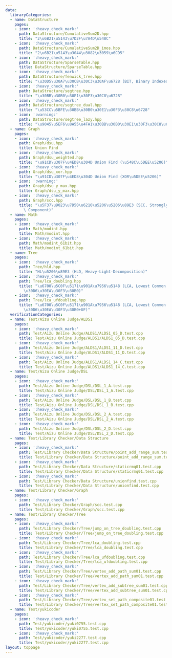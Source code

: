 ```yaml
---
data:
  libraryCategories:
  - name: DataStructure
    pages:
    - icon: ':heavy_check_mark:'
      path: DataStructure/CumulativeSum2D.hpp
      title: "2\u6B21\u5143\u7D2F\u7A4D\u548C"
    - icon: ':heavy_check_mark:'
      path: DataStructure/CumulativeSum2D_imos.hpp
      title: "2\u6B21\u5143\u3044\u3082\u3059\u6CD5"
    - icon: ':heavy_check_mark:'
      path: DataStructure/SparseTable.hpp
      title: DataStructure/SparseTable.hpp
    - icon: ':heavy_check_mark:'
      path: DataStructure/fenwick_tree.hpp
      title: "\u30D5\u30A7\u30CB\u30C3\u30AF\u6728 (BIT, Binary Indexed Tree)"
    - icon: ':heavy_check_mark:'
      path: DataStructure/segtree.hpp
      title: "\u30BB\u30B0\u30E1\u30F3\u30C8\u6728"
    - icon: ':heavy_check_mark:'
      path: DataStructure/segtree_dual.hpp
      title: "\u53CC\u5BFE\u30BB\u30B0\u30E1\u30F3\u30C8\u6728"
    - icon: ':warning:'
      path: DataStructure/segtree_lazy.hpp
      title: "\u9045\u5EF6\u8A55\u4FA1\u30BB\u30B0\u30E1\u30F3\u30C8\u6728"
  - name: Graph
    pages:
    - icon: ':heavy_check_mark:'
      path: Graph/dsu.hpp
      title: Union Find
    - icon: ':heavy_check_mark:'
      path: Graph/dsu_weighted.hpp
      title: "\u91CD\u307F\u4ED8\u304D Union Find (\u548C\u5DEE\u5206)"
    - icon: ':heavy_check_mark:'
      path: Graph/dsu_xor.hpp
      title: "\u91CD\u307F\u4ED8\u304D Union Find (XOR\u5DEE\u5206)"
    - icon: ':warning:'
      path: Graph/dsu_y_max.hpp
      title: Graph/dsu_y_max.hpp
    - icon: ':heavy_check_mark:'
      path: Graph/scc.hpp
      title: "\u5F37\u9023\u7D50\u6210\u5206\u5206\u89E3 (SCC, Strongly Connected\
        \ Component)"
  - name: Math
    pages:
    - icon: ':heavy_check_mark:'
      path: Math/modint.hpp
      title: Math/modint.hpp
    - icon: ':heavy_check_mark:'
      path: Math/modint_61bit.hpp
      title: Math/modint_61bit.hpp
  - name: Tree
    pages:
    - icon: ':heavy_check_mark:'
      path: Tree/hld.hpp
      title: "HL\u5206\u89E3 (HLD, Heavy-Light-Decomposition)"
    - icon: ':heavy_check_mark:'
      path: Tree/lca_doubling.hpp
      title: "\u6700\u5C0F\u5171\u901A\u7956\u5148 (LCA, Lowest Common Ancestor) (\u30BF\
        \u30D6\u30EA\u30F3\u30B0)"
    - icon: ':heavy_check_mark:'
      path: Tree/lca_ufdoubling.hpp
      title: "\u6700\u5C0F\u5171\u901A\u7956\u5148 (LCA, Lowest Common Ancestor) (\u30C0\
        \u30D6\u30EA\u30F3\u30B0+UF)"
  verificationCategories:
  - name: Test/Aizu Online Judge/ALDS1
    pages:
    - icon: ':heavy_check_mark:'
      path: Test/Aizu Online Judge/ALDS1/ALDS1_05_D.test.cpp
      title: Test/Aizu Online Judge/ALDS1/ALDS1_05_D.test.cpp
    - icon: ':heavy_check_mark:'
      path: Test/Aizu Online Judge/ALDS1/ALDS1_11_D.test.cpp
      title: Test/Aizu Online Judge/ALDS1/ALDS1_11_D.test.cpp
    - icon: ':heavy_check_mark:'
      path: Test/Aizu Online Judge/ALDS1/ALDS1_14_C.test.cpp
      title: Test/Aizu Online Judge/ALDS1/ALDS1_14_C.test.cpp
  - name: Test/Aizu Online Judge/DSL
    pages:
    - icon: ':heavy_check_mark:'
      path: Test/Aizu Online Judge/DSL/DSL_1_A.test.cpp
      title: Test/Aizu Online Judge/DSL/DSL_1_A.test.cpp
    - icon: ':heavy_check_mark:'
      path: Test/Aizu Online Judge/DSL/DSL_1_B.test.cpp
      title: Test/Aizu Online Judge/DSL/DSL_1_B.test.cpp
    - icon: ':heavy_check_mark:'
      path: Test/Aizu Online Judge/DSL/DSL_2_A.test.cpp
      title: Test/Aizu Online Judge/DSL/DSL_2_A.test.cpp
    - icon: ':heavy_check_mark:'
      path: Test/Aizu Online Judge/DSL/DSL_2_D.test.cpp
      title: Test/Aizu Online Judge/DSL/DSL_2_D.test.cpp
  - name: Test/Library Checker/Data Structure
    pages:
    - icon: ':heavy_check_mark:'
      path: Test/Library Checker/Data Structure/point_add_range_sum.test.cpp
      title: Test/Library Checker/Data Structure/point_add_range_sum.test.cpp
    - icon: ':heavy_check_mark:'
      path: Test/Library Checker/Data Structure/staticrmq01.test.cpp
      title: Test/Library Checker/Data Structure/staticrmq01.test.cpp
    - icon: ':heavy_check_mark:'
      path: Test/Library Checker/Data Structure/unionfind.test.cpp
      title: Test/Library Checker/Data Structure/unionfind.test.cpp
  - name: Test/Library Checker/Graph
    pages:
    - icon: ':heavy_check_mark:'
      path: Test/Library Checker/Graph/scc.test.cpp
      title: Test/Library Checker/Graph/scc.test.cpp
  - name: Test/Library Checker/Tree
    pages:
    - icon: ':heavy_check_mark:'
      path: Test/Library Checker/Tree/jump_on_tree_doubling.test.cpp
      title: Test/Library Checker/Tree/jump_on_tree_doubling.test.cpp
    - icon: ':heavy_check_mark:'
      path: Test/Library Checker/Tree/lca_doubling.test.cpp
      title: Test/Library Checker/Tree/lca_doubling.test.cpp
    - icon: ':heavy_check_mark:'
      path: Test/Library Checker/Tree/lca_ufdoubling.test.cpp
      title: Test/Library Checker/Tree/lca_ufdoubling.test.cpp
    - icon: ':heavy_check_mark:'
      path: Test/Library Checker/Tree/vertex_add_path_sum01.test.cpp
      title: Test/Library Checker/Tree/vertex_add_path_sum01.test.cpp
    - icon: ':heavy_check_mark:'
      path: Test/Library Checker/Tree/vertex_add_subtree_sum01.test.cpp
      title: Test/Library Checker/Tree/vertex_add_subtree_sum01.test.cpp
    - icon: ':heavy_check_mark:'
      path: Test/Library Checker/Tree/vertex_set_path_composite01.test.cpp
      title: Test/Library Checker/Tree/vertex_set_path_composite01.test.cpp
  - name: Test/yukicoder
    pages:
    - icon: ':heavy_check_mark:'
      path: Test/yukicoder/yuki0755.test.cpp
      title: Test/yukicoder/yuki0755.test.cpp
    - icon: ':heavy_check_mark:'
      path: Test/yukicoder/yuki2277.test.cpp
      title: Test/yukicoder/yuki2277.test.cpp
layout: toppage
---
```


